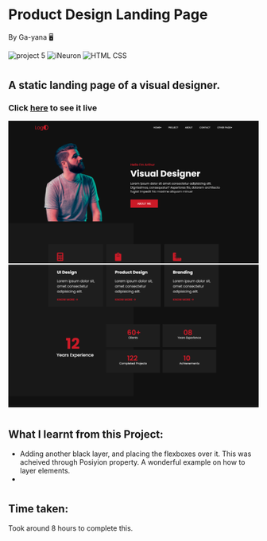 # Product Design Landing Page
By Ga-yana :desktop_computer:

![project 5](https://img.shields.io/badge/Project%20-15-red) ![iNeuron](https://img.shields.io/badge/iNeuron-FullStack-red)
![HTML CSS](https://img.shields.io/badge/HTML-CSS-red)  
#

## A static landing page of a visual designer.

### Click [here]() to see it live

![Homepage](./Images/Screenshot%202022-08-05%20at%2011.37.46%20PM.png)
![Homepage](./Images/Screenshot%202022-08-05%20at%2011.42.47%20PM.png)

# 

## What I learnt from this Project:

- Adding another black layer, and placing the flexboxes over it. This was acheived through Posiyion property. A wonderful example on how to layer elements.
- 


#
## Time taken:
 Took around 8 hours to complete this.
# 
